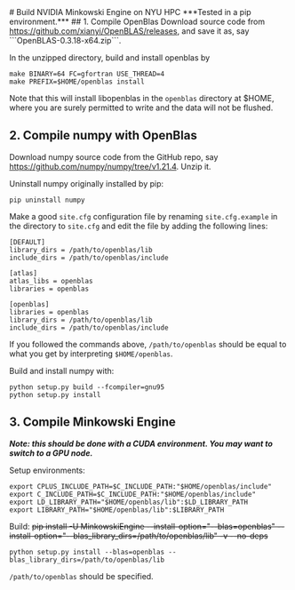 <link href="./retro.css" rel="stylesheet"></link>
<!-- Compile using markdown-it HPC_Minkowski_Engine_build.md -o HPC_Minkowski_Engine_build.html -->
# Build NVIDIA Minkowski Engine on NYU HPC
***Tested in a pip environment.***
## 1. Compile OpenBlas
Download source code from <a href="https://github.com/xianyi/OpenBLAS/releases">https://github.com/xianyi/OpenBLAS/releases</a>, and save it as, say ```OpenBLAS-0.3.18-x64.zip```.

In the unzipped directory, build and install openblas by

```
make BINARY=64 FC=gfortran USE_THREAD=4
make PREFIX=$HOME/openblas install
```
Note that this will install libopenblas in the ```openblas``` directory at $HOME, where you are surely permitted to write and the data will not be flushed.
## 2. Compile numpy with OpenBlas
Download numpy source code from the GitHub repo, say <a href="https://github.com/numpy/numpy/tree/v1.21.4">https://github.com/numpy/numpy/tree/v1.21.4</a>. Unzip it.

Uninstall numpy originally installed by pip:
```
pip uninstall numpy
```
Make a good ```site.cfg``` configuration file by renaming ```site.cfg.example``` in the directory to ```site.cfg``` and edit the file by adding the following lines:
```
[DEFAULT]
library_dirs = /path/to/openblas/lib
include_dirs = /path/to/openblas/include

[atlas]
atlas_libs = openblas
libraries = openblas

[openblas]
libraries = openblas
library_dirs = /path/to/openblas/lib
include_dirs = /path/to/openblas/include
```
If you followed the commands above, ```/path/to/openblas``` should be equal to what you get by interpreting ```$HOME/openblas```.

Build and install numpy with:
```
python setup.py build --fcompiler=gnu95
python setup.py install
```

## 3. Compile Minkowski Engine
***Note: this should be done with a CUDA environment. You may want to switch to a GPU node.***

Setup environments:
```
export CPLUS_INCLUDE_PATH=$C_INCLUDE_PATH:"$HOME/openblas/include"
export C_INCLUDE_PATH=$C_INCLUDE_PATH:"$HOME/openblas/include"
export LD_LIBRARY_PATH="$HOME/openblas/lib":$LD_LIBRARY_PATH
export LIBRARY_PATH="$HOME/openblas/lib":$LIBRARY_PATH
```

Build:
~~pip install -U MinkowskiEngine --install-option="--blas=openblas" --install-option="--blas_library_dirs=/path/to/openblas/lib" -v --no-deps~~
```
python setup.py install --blas=openblas --blas_library_dirs=/path/to/openblas/lib
```
```/path/to/openblas``` should be specified.
